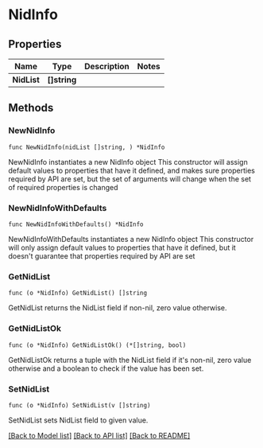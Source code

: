 # NidInfo

## Properties

Name | Type | Description | Notes
------------ | ------------- | ------------- | -------------
**NidList** | **[]string** |  | 

## Methods

### NewNidInfo

`func NewNidInfo(nidList []string, ) *NidInfo`

NewNidInfo instantiates a new NidInfo object
This constructor will assign default values to properties that have it defined,
and makes sure properties required by API are set, but the set of arguments
will change when the set of required properties is changed

### NewNidInfoWithDefaults

`func NewNidInfoWithDefaults() *NidInfo`

NewNidInfoWithDefaults instantiates a new NidInfo object
This constructor will only assign default values to properties that have it defined,
but it doesn't guarantee that properties required by API are set

### GetNidList

`func (o *NidInfo) GetNidList() []string`

GetNidList returns the NidList field if non-nil, zero value otherwise.

### GetNidListOk

`func (o *NidInfo) GetNidListOk() (*[]string, bool)`

GetNidListOk returns a tuple with the NidList field if it's non-nil, zero value otherwise
and a boolean to check if the value has been set.

### SetNidList

`func (o *NidInfo) SetNidList(v []string)`

SetNidList sets NidList field to given value.



[[Back to Model list]](../README.md#documentation-for-models) [[Back to API list]](../README.md#documentation-for-api-endpoints) [[Back to README]](../README.md)


